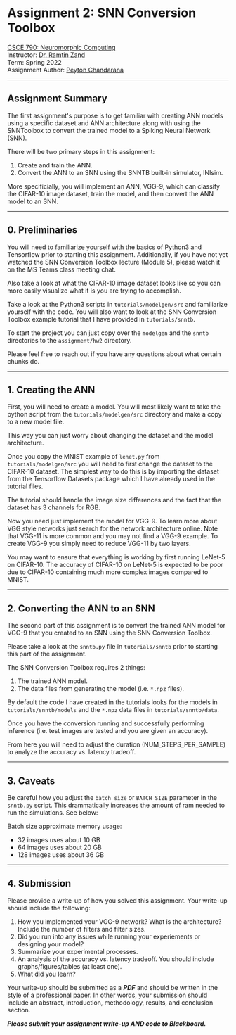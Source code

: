 # Assignment 2: SNN Conversion Toolbox

[CSCE 790: Neuromorphic Computing](https://www.icaslab.com/teaching/csce790nc)  
Instructor: [Dr. Ramtin Zand](https://icaslab.com)  
Term: Spring 2022  
Assignment Author: [Peyton Chandarana](https://peytonsc.com)

---

## Assignment Summary

The first assignment's purpose is to get familiar with creating ANN models using a specific dataset and ANN architecture along with using the SNNToolbox to convert the trained model to a Spiking Neural Network (SNN).

There will be two primary steps in this assignment:

1. Create and train the ANN.
2. Convert the ANN to an SNN using the SNNTB built-in simulator, INIsim.

More specificially, you will implement an ANN, VGG-9, which can classify the CIFAR-10 image dataset, train the model, and then convert the ANN model to an SNN.

---

## 0. Preliminaries

You will need to familiarize yourself with the basics of Python3 and Tensorflow prior to starting this assignment. Additionally, if you have not yet watched the SNN Conversion Toolbox lecture (Module 5), please watch it on the MS Teams class meeting chat.

Also take a look at what the CIFAR-10 image dataset looks like so you can more easily visualize what it is you are trying to accomplish.

Take a look at the Python3 scripts in `tutorials/modelgen/src` and familiarize yourself with the code. You will also want to look at the SNN Conversion Toolbox example tutorial that I have provided in `tutorials/snntb`.

To start the project you can just copy over the `modelgen` and the `snntb` directories to the `assignment/hw2` directory.

Please feel free to reach out if you have any questions about what certain chunks do.

---

## 1. Creating the ANN

First, you will need to create a model. You will most likely want to take the python script from the `tutorials/modelgen/src` directory and make a copy to a new model file.

This way you can just worry about changing the dataset and the model architecture.

Once you copy the MNIST example of `lenet.py` from `tutorials/modelgen/src` you will need to first change the dataset to the CIFAR-10 dataset. The simplest way to do this is by importing the dataset from the Tensorflow Datasets package which I have already used in the tutorial files.

The tutorial should handle the image size differences and the fact that the dataset has 3 channels for RGB.

Now you need just implement the model for VGG-9. To learn more about VGG style networks just search for the network architecture online. Note that VGG-11 is more common and you may not find a VGG-9 example. To create VGG-9 you simply need to reduce VGG-11 by two layers.

You may want to ensure that everything is working by first running LeNet-5 on CIFAR-10. The accuracy of CIFAR-10 on LeNet-5 is expected to be poor due to CIFAR-10 containing much more complex images compared to MNIST.

---

## 2. Converting the ANN to an SNN

The second part of this assignment is to convert the trained ANN model for VGG-9 that you created to an SNN using the SNN Conversion Toolbox.

Please take a look at the `snntb.py` file in `tutorials/snntb` prior to starting this part of the assignment.

The SNN Conversion Toolbox requires 2 things:

1. The trained ANN model.
2. The data files from generating the model (i.e. `*.npz` files).

By default the code I have created in the tutorials looks for the models in `tutorials/snntb/models` and the `*.npz` data files in `tutorials/snntb/data`.

Once you have the conversion running and successfully performing inference (i.e. test images are tested and you are given an accuracy).

From here you will need to adjust the duration (NUM_STEPS_PER_SAMPLE) to analyze the accuracy vs. latency tradeoff.

---

## 3. Caveats

Be careful how you adjust the `batch_size` or `BATCH_SIZE` parameter in the `snntb.py` script. This drammatically increases the amount of ram needed to run the simulations. See below:

Batch size approximate memory usage:

- 32 images uses about 10 GB
- 64 images uses about 20 GB
- 128 images uses about 36 GB

---

## 4. Submission

Please provide a write-up of how you solved this assignment. Your write-up should include the following:

1. How you implemented your VGG-9 network? What is the architecture? Include the number of filters and filter sizes.
2. Did you run into any issues while running your experiements or designing your model?
3. Summarize your experimental processes.
4. An analysis of the accuracy vs. latency tradeoff. You should include graphs/figures/tables (at least one).
5. What did you learn?

Your write-up should be submitted as a **_PDF_** and should be written in the style of a professional paper. In other words, your submission should include an abstract, introduction, methodology, results, and conclusion section.

**_Please submit your assignment write-up AND code to Blackboard._**
